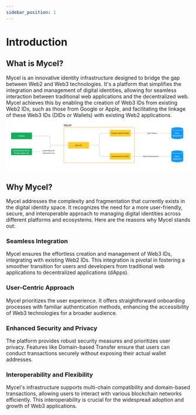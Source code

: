 ```yaml
---
sidebar_position: 1
---
```


# Introduction

## What is Mycel?

Mycel is an innovative identity infrastructure designed to bridge the gap between Web2 and Web3 technologies. It's a platform that simplifies the integration and management of digital identities, allowing for seamless interaction between traditional web applications and the decentralized web. Mycel achieves this by enabling the creation of Web3 IDs from existing Web2 IDs, such as those from Google or Apple, and facilitating the linkage of these Web3 IDs (DIDs or Wallets) with existing Web2 applications.
![overview](../assets/overview.png)

## Why Mycel?

Mycel addresses the complexity and fragmentation that currently exists in the digital identity space. It recognizes the need for a more user-friendly, secure, and interoperable approach to managing digital identities across different platforms and ecosystems. Here are the reasons why Mycel stands out:

### Seamless Integration

Mycel ensures the effortless creation and management of Web3 IDs, integrating with existing Web2 IDs. This integration is pivotal in fostering a smoother transition for users and developers from traditional web applications to decentralized applications (dApps).

### User-Centric Approach

Mycel prioritizes the user experience. It offers straightforward onboarding processes with familiar authentication methods, enhancing the accessibility of Web3 technologies for a broader audience.

### Enhanced Security and Privacy

The platform provides robust security measures and prioritizes user privacy. Features like Domain-based Transfer ensure that users can conduct transactions securely without exposing their actual wallet addresses.

### Interoperability and Flexibility

Mycel's infrastructure supports multi-chain compatibility and domain-based transactions, allowing users to interact with various blockchain networks efficiently. This interoperability is crucial for the widespread adoption and growth of Web3 applications.
